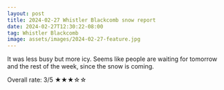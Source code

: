 ```yaml
---
layout: post
title: 2024-02-27 Whistler Blackcomb snow report
date: 2024-02-27T12:30:22-08:00
tag: Whistler Blackcomb
image: assets/images/2024-02-27-feature.jpg
---
```

It was less busy but more icy. Seems like people are waiting for tomorrow and the rest of the week, since the snow is coming.

Overall rate: 3/5 ★★★☆☆
